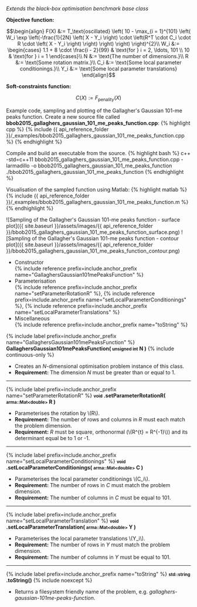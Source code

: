 *Extends the black-box optimisation benchmark base class*

**Objective function:**

$$\begin{align}
F(X) &:= T_\text{oscillated} \left( 10 - \max_{i = 1}^{101} \left( W_i \exp \left(-\frac{1}{2N} \left( X - Y_i \right) \cdot \left(R^T \cdot C_i \cdot R \cdot \left( X - Y_i \right) \right) \right) \right) \right)^{2}\\
W_i &:= \begin{cases}
1.1 + 8 \cdot \frac{i - 2}{99} & \text{for } i = 2, \ldots, 101 \\
10 & \text{for  } i = 1
\end{cases}\\
N &:= \text{The number of dimensions.}\\
R &:= \text{Some rotation matrix.}\\
C_i &:= \text{Some local parameter conditionings.}\\
Y_i &:= \text{Some local parameter translations}
\end{align}$$

**Soft-constraints function:**

$$C(X) := F_\text{penality}(X)$$

Example code, sampling and plotting of the Gallagher's Gaussian 101-me peaks function.
Create a new source file called **bbob2015_gallaghers_gaussian_101_me_peaks_function.cpp**:
{% highlight cpp %}
{% include {{ api_reference_folder }}/_examples/bbob2015_gallaghers_gaussian_101_me_peaks_function.cpp %}
{% endhighlight %}

Compile and build an executable from the source.
{% highlight bash %}
c++ -std=c++11 bbob2015_gallaghers_gaussian_101_me_peaks_function.cpp -larmadillo -o bbob2015_gallaghers_gaussian_101_me_peaks_function
./bbob2015_gallaghers_gaussian_101_me_peaks_function
{% endhighlight %}

Visualisation of the sampled function using Matlab:
{% highlight matlab %}
{% include {{ api_reference_folder }}/_examples/bbob2015_gallaghers_gaussian_101_me_peaks_function.m %}
{% endhighlight %}

![Sampling of the Gallagher's Gaussian 101-me peaks function - surface plot]({{ site.baseurl }}/assets/images/{{ api_reference_folder }}/bbob2015_gallaghers_gaussian_101_me_peaks_function_surface.png)
![Sampling of the Gallagher's Gaussian 101-me peaks function - contour plot]({{ site.baseurl }}/assets/images/{{ api_reference_folder }}/bbob2015_gallaghers_gaussian_101_me_peaks_function_contour.png)

- Constructor<br>
  {% include reference prefix=include.anchor_prefix name="GallaghersGaussian101mePeaksFunction" %}
- Parameterisation<br>
  {% include reference prefix=include.anchor_prefix name="setParameterRotationR" %}, {% include reference prefix=include.anchor_prefix name="setLocalParameterConditionings" %}, {% include reference prefix=include.anchor_prefix name="setLocalParameterTranslations" %}
- Miscellaneous<br>
  {% include reference prefix=include.anchor_prefix name="toString" %}

{% include label prefix=include.anchor_prefix name="GallaghersGaussian101mePeaksFunction" %}
**GallaghersGaussian101mePeaksFunction( <small>unsigned int</small> N )** {% include continuous-only %}

- Creates an *N*-dimensional optimisation problem instance of this class.
- **Requirement:** The dimension *N* must be greater than or equal to 1.

---
{% include label prefix=include.anchor_prefix name="setParameterRotationR" %}
**<small>void</small> .setParameterRotationR( <small>arma::Mat&lt;double&gt;</small> R )**

- Parameterises the rotation by \\(R\\).
- **Requirement:** The number of rows and columns in *R* must each match the problem dimension.
- **Requirement:** *R* must be square, orthonormal (\\(R^{t} = R^{-1}\\)) and its determinant equal be to 1 or -1.

---
{% include label prefix=include.anchor_prefix name="setLocalParameterConditionings" %}
**<small>void</small> .setLocalParameterConditionings( <small>arma::Mat&lt;double&gt;</small> C )**

- Parameterises the local parameter conditionings \\(C_i\\).
- **Requirement:** The number of rows in *C* must match the problem dimension.
- **Requirement:** The number of columns in *C* must be equal to 101.

---
{% include label prefix=include.anchor_prefix name="setLocalParameterTranslation" %}
**<small>void</small> .setLocalParameterTranslation( <small>arma::Mat&lt;double&gt;</small> Y )**

- Parameterises the local parameter translations \\(Y_i\\).
- **Requirement:** The number of rows in *Y* must match the problem dimension.
- **Requirement:** The number of columns in *Y* must be equal to 101.

---
{% include label prefix=include.anchor_prefix name="toString" %}
**<small>std::string</small> .toString()** {% include noexcept %}

- Returns a filesystem friendly name of the problem, e.g. *gallaghers-gaussian-101me-peaks-function*.


